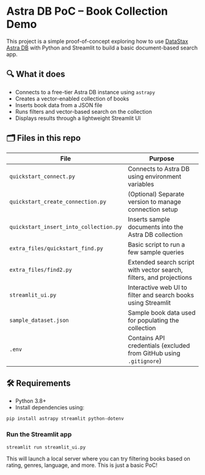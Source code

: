# Astra DB PoC – Book Collection Demo

This project is a simple proof-of-concept exploring how to use [DataStax Astra DB](https://www.datastax.com/astra) with Python and Streamlit to build a basic document-based search app.

## 🔍 What it does

- Connects to a free-tier Astra DB instance using `astrapy`
- Creates a vector-enabled collection of books
- Inserts book data from a JSON file
- Runs filters and vector-based search on the collection
- Displays results through a lightweight Streamlit UI

## 🗂️ Files in this repo

| File                      | Purpose                                                                 |
|---------------------------|-------------------------------------------------------------------------|
| `quickstart_connect.py`   | Connects to Astra DB using environment variables                        |
| `quickstart_create_connection.py` | (Optional) Separate version to manage connection setup             |
| `quickstart_insert_into_collection.py` | Inserts sample documents into the Astra DB collection           |
| `extra_files/quickstart_find.py`      | Basic script to run a few sample queries                                |
| `extra_files/find2.py`                | Extended search script with vector search, filters, and projections     |
| `streamlit_ui.py`         | Interactive web UI to filter and search books using Streamlit           |
| `sample_dataset.json`     | Sample book data used for populating the collection                     |
| `.env`                    | Contains API credentials (excluded from GitHub using `.gitignore`)      |

## 🛠️ Requirements

- Python 3.8+
- Install dependencies using:

```bash
pip install astrapy streamlit python-dotenv
```
### Run the Streamlit app

```bash
streamlit run streamlit_ui.py
```

This will launch a local server where you can try filtering books based on rating, genres, language, and more.
This is just a basic PoC!
